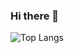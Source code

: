 ### Hi there 👋

![Top Langs](https://github-readme-stats.vercel.app/api/top-langs/?username=reizt&theme=holi)
